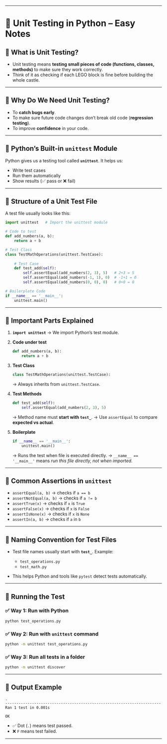 
---

# 📝 Unit Testing in Python – Easy Notes

## 🔹 What is Unit Testing?

* Unit testing means **testing small pieces of code (functions, classes, methods)** to make sure they work correctly.
* Think of it as checking if each LEGO block is fine before building the whole castle.

---

## 🔹 Why Do We Need Unit Testing?

* To **catch bugs early**.
* To make sure future code changes don’t break old code (**regression testing**).
* To improve **confidence** in your code.

---

## 🔹 Python’s Built-in `unittest` Module

Python gives us a testing tool called **`unittest`**.
It helps us:

* Write test cases
* Run them automatically
* Show results (✅ pass or ❌ fail)

---

## 🔹 Structure of a Unit Test File

A test file usually looks like this:

```python
import unittest   # Import the unittest module

# Code to test
def add_numbers(a, b):
    return a + b

# Test Class
class TestMathOperations(unittest.TestCase):
    
    # Test Case
    def test_add(self):
        self.assertEqual(add_numbers(2, 3), 5)   # 2+3 = 5
        self.assertEqual(add_numbers(-1, 1), 0)  # -1+1 = 0
        self.assertEqual(add_numbers(0, 0), 0)   # 0+0 = 0

# Boilerplate Code
if __name__ == '__main__':
    unittest.main()
```

---

## 🔹 Important Parts Explained

1. **`import unittest`**
   → We import Python’s test module.

2. **Code under test**

   ```python
   def add_numbers(a, b):
       return a + b
   ```

3. **Test Class**

   ```python
   class TestMathOperations(unittest.TestCase):
   ```

   → Always inherits from `unittest.TestCase`.

4. **Test Methods**

   ```python
   def test_add(self):
       self.assertEqual(add_numbers(2, 3), 5)
   ```

   → Method name must **start with `test_`**.
   → Use `assertEqual` to compare **expected vs actual**.

5. **Boilerplate**

   ```python
   if __name__ == '__main__':
       unittest.main()
   ```

   → Runs the test when file is executed directly.
   → `__name__ == '__main__'` means *run this file directly, not when imported.*

---

## 🔹 Common Assertions in `unittest`

* `assertEqual(a, b)` → checks if `a == b`
* `assertNotEqual(a, b)` → checks if `a != b`
* `assertTrue(x)` → checks if `x` is `True`
* `assertFalse(x)` → checks if `x` is `False`
* `assertIsNone(x)` → checks if `x` is `None`
* `assertIn(a, b)` → checks if `a` in `b`

---

## 🔹 Naming Convention for Test Files

* Test file names usually start with **`test_`**.
  Example:

  * `test_operations.py`
  * `test_math.py`
* This helps Python and tools like `pytest` detect tests automatically.

---

## 🔹 Running the Test

### ✅ Way 1: Run with Python

```bash
python test_operations.py
```

### ✅ Way 2: Run with `unittest` command

```bash
python -m unittest test_operations.py
```

### ✅ Way 3: Run all tests in a folder

```bash
python -m unittest discover
```

---

## 🔹 Output Example

```
.
----------------------------------------------------------------------
Ran 1 test in 0.001s

OK
```

* ✅ Dot (`.`) means test passed.
* ❌ `F` means test failed.

---
